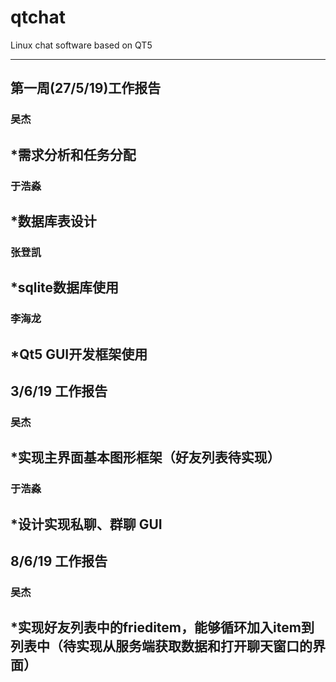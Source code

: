 # qtchat
Linux chat software based on QT5
***
## 第一周(27/5/19)工作报告
### 吴杰
*需求分析和任务分配
---

### 于浩淼
*数据库表设计
---

### 张登凯
*sqlite数据库使用
---

### 李海龙
*Qt5 GUI开发框架使用
---

## 3/6/19 工作报告
### 吴杰
*实现主界面基本图形框架（好友列表待实现）
---
### 于浩淼
*设计实现私聊、群聊 GUI
---

## 8/6/19 工作报告
### 吴杰
*实现好友列表中的frieditem，能够循环加入item到列表中（待实现从服务端获取数据和打开聊天窗口的界面）
---

